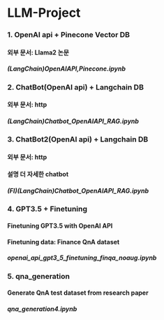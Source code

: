 # LLM-Project

### 1. OpenAI api + Pinecone Vector DB
#### 외부 문서: Llama2 논문
##### (LangChain)OpenAIAPI,Pinecone.ipynb

### 2. ChatBot(OpenAI api) + Langchain DB
#### 외부 문서: http
##### (LangChain)Chatbot_OpenAIAPI_RAG.ipynb

### 3. ChatBot2(OpenAI api) + Langchain DB
#### 외부 문서: http
#### 설명 더 자세한 chatbot
##### (FI)(LangChain)Chatbot_OpenAIAPI_RAG.ipynb

### 4. GPT3.5 + Finetuning
#### Finetuning GPT3.5 with OpenAI API
#### Finetuning data: Finance QnA dataset
##### openai_api_gpt3_5_finetuning_finqa_noaug.ipynb

### 5. qna_generation
#### Generate QnA test dataset from research paper
##### qna_generation4.ipynb


